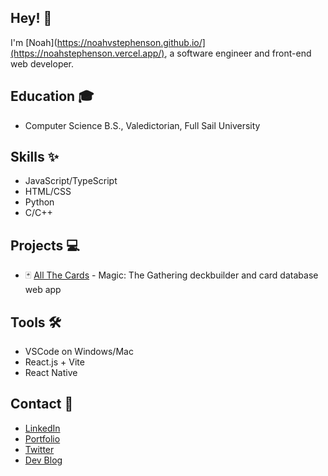 ## Hey! 👋
I'm [Noah](https://noahvstephenson.github.io/](https://noahstephenson.vercel.app/), a software engineer and front-end web developer.

## Education 🎓
- Computer Science B.S., Valedictorian, Full Sail University

## Skills ✨
- JavaScript/TypeScript
- HTML/CSS
- Python
- C/C++

## Projects 💻
- 🃏 [All The Cards](https://noahvstephenson.github.io/projects/allthecards) - Magic: The Gathering deckbuilder and card database web app
  
## Tools 🛠
- VSCode on Windows/Mac
- React.js + Vite
- React Native

## Contact 📱
- [LinkedIn](https://www.linkedin.com/in/noahvstephenson/)
- [Portfolio](https://noahstephenson.vercel.app/)
- [Twitter](https://twitter.com/noahvstephenson/)
- [Dev Blog](https://noahvstephenson.wordpress.com/)
